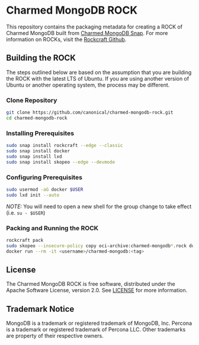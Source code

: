 # Charmed MongoDB ROCK
This repository contains the packaging metadata for creating a ROCK of Charmed MongoDB built from [Charmed MongoDB Snap](https://snapcraft.io/charmed-mongodb). For more information on ROCKs, visit the [Rockcraft Github](https://github.com/canonical/rockcraft). 

## Building the ROCK
The steps outlined below are based on the assumption that you are building the ROCK with the latest LTS of Ubuntu. If you are using another version of Ubuntu or another operating system, the process may be different.

### Clone Repository
```bash
git clone https://github.com/canonical/charmed-mongodb-rock.git
cd charmed-mongodb-rock
```
### Installing Prerequisites
```bash
sudo snap install rockcraft --edge --classic
sudo snap install docker
sudo snap install lxd
sudo snap install skopeo --edge --devmode
```
### Configuring Prerequisites
```bash
sudo usermod -aG docker $USER 
sudo lxd init --auto
```
*_NOTE:_* You will need to open a new shell for the group change to take effect (i.e. `su - $USER`)
### Packing and Running the ROCK
```bash
rockcraft pack
sudo skopeo --insecure-policy copy oci-archive:charmed-mongodb*.rock docker-daemon:<username>/charmed-mongodb:<tag>
docker run --rm -it <username>/charmed-mongodb:<tag>
```

## License
The Charmed MongoDB ROCK is free software, distributed under the Apache
Software License, version 2.0. See
[LICENSE](https://github.com/canonical/charmed-mongodb-rock/blob/5-22.04/licenses)
for more information.

## Trademark Notice
MongoDB is a trademark or registered trademark of MongoDB, Inc.
Percona is a trademark or registered trademark of Percona LLC.
Other trademarks are property of their respective owners.

